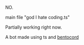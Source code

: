 NO.

main file "god I hate coding.ts"

Partially working right now.

A bot made using ts and [bentocord](https://gitlab.com/ayanaware/bentocord/-/tree/master/)